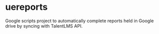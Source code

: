 # uereports
Google scripts project to automatically complete reports held in Google drive by syncing with TalentLMS API.
